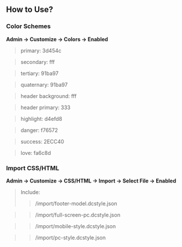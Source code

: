 ## How to Use?

### Color Schemes 

**Admin -> Customize -> Colors -> Enabled**

> primary: 3d454c

> secondary: fff

> tertiary: 91ba97

> quaternary: 91ba97

> header background: fff

> header primary: 333

> highlight: d4efd8

> danger: f76572

> success: 2ECC40

> love: fa6c8d


### Import CSS/HTML
**Admin -> Customize -> CSS/HTML -> Import -> Select File -> Enabled**

> Include:
>> /import/footer-model.dcstyle.json

>> /import/full-screen-pc.dcstyle.json

>> /import/mobile-style.dcstyle.json

>> /import/pc-style.dcstyle.json
